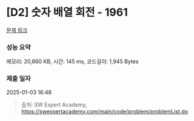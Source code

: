 # [D2] 숫자 배열 회전 - 1961 

[문제 링크](https://swexpertacademy.com/main/code/problem/problemDetail.do?contestProbId=AV5Pq-OKAVYDFAUq) 

### 성능 요약

메모리: 20,660 KB, 시간: 145 ms, 코드길이: 1,945 Bytes

### 제출 일자

2025-01-03 16:48



> 출처: SW Expert Academy, https://swexpertacademy.com/main/code/problem/problemList.do